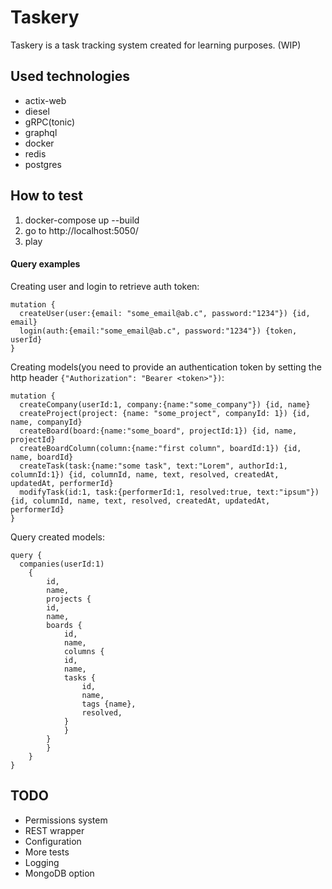 # Taskery

Taskery is a task tracking system created for learning purposes. (WIP)

## Used technologies 

- actix-web
- diesel
- gRPC(tonic)
- graphql
- docker
- redis
- postgres

## How to test

1. docker-compose up --build
2. go to http://localhost:5050/
3. play

#### Query examples

Creating user and login to retrieve auth token:
```
mutation {
  createUser(user:{email: "some_email@ab.c", password:"1234"}) {id, email}
  login(auth:{email:"some_email@ab.c", password:"1234"}) {token, userId}
}
```
Creating models(you need to provide an authentication token by setting the http header `{"Authorization": "Bearer <token>"})`:
```
mutation {
  createCompany(userId:1, company:{name:"some_company"}) {id, name}
  createProject(project: {name: "some_project", companyId: 1}) {id, name, companyId}
  createBoard(board:{name:"some_board", projectId:1}) {id, name, projectId}
  createBoardColumn(column:{name:"first column", boardId:1}) {id, name, boardId}
  createTask(task:{name:"some task", text:"Lorem", authorId:1, columnId:1}) {id, columnId, name, text, resolved, createdAt, updatedAt, performerId}
  modifyTask(id:1, task:{performerId:1, resolved:true, text:"ipsum"}) {id, columnId, name, text, resolved, createdAt, updatedAt, performerId}
}
```
Query created models: 
```
query {
  companies(userId:1)
    {
        id, 
        name, 
        projects {
        id, 
        name, 
        boards {
            id,
            name, 
            columns {
            id, 
            name, 
            tasks {
                id,
                name, 
                tags {name},
                resolved,
            }
            }
        }
        }
    }  
}
```


## TODO

- Permissions system
- REST wrapper
- Configuration
- More tests
- Logging
- MongoDB option